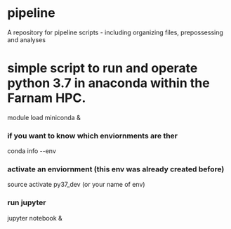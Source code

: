 # pipeline
A repository for pipeline scripts - including organizing files, prepossessing and analyses

# simple script to run and operate python 3.7 in anaconda within the Farnam HPC.

module load miniconda &

### if you want to know which enviornments are ther
conda info --env


### activate an enviornment (this env was already created before)
source activate py37_dev (or your name of env)


### run jupyter
jupyter notebook &
